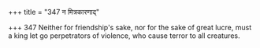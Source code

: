 +++
title = "347 न मित्रकारणाद्"

+++
347	Neither for friendship's sake, nor for the sake of great lucre, must a king let go perpetrators of violence, who cause terror to all creatures.